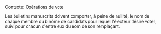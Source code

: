 Contexte: Opérations de vote

Les bulletins manuscrits doivent comporter, à peine de nullité, le nom de chaque membre du binôme de candidats pour lequel l'électeur désire voter, suivi pour chacun d'entre eux du nom de son remplaçant.